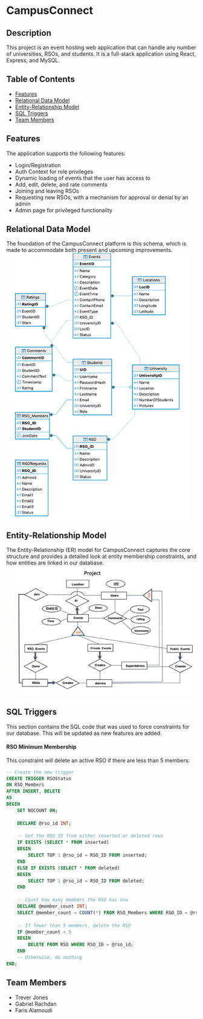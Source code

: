 # CampusConnect

## Description

This project is an event hosting web application that can handle any number of universities, RSOs, and students. It is a full-stack application using React, Express, and MySQL.

## Table of Contents

- [Features](#features)
- [Relational Data Model](#relational-data-model)
- [Entity-Relationship Model](#entity-relationship-model)
- [SQL Triggers](#sql-triggers)
- [Team Members](#team-members)

## Features
The application supports the following features:

- Login/Registration
- Auth Context for role privileges
- Dynamic loading of events that the user has access to
- Add, edit, delete, and rate comments
- Joining and leaving RSOs
- Requesting new RSOs, with a mechanism for approval or denial by an admin
- Admin page for privileged functionality

## Relational Data Model
The foundation of the CampusConnect platform is this schema, which is made to accommodate both present and upcoming improvements.
![Relational Data Model](media/rdm.png)

## Entity-Relationship Model
The Entity-Relationship (ER) model for CampusConnect captures the core structure and provides a detailed look at entity membership constraints, and how entities are linked in our database.
![Entity-Relationship Model](media/er.png)

## SQL Triggers
This section contains the SQL code that was used to force constraints for our database. This will be updated as new features are added.

#### RSO Minimum Membership
This constraint will delete an active RSO if there are less than 5 members:
```sql
-- Create the new trigger
CREATE TRIGGER RSOStatus
ON RSO_Members
AFTER INSERT, DELETE
AS
BEGIN
    SET NOCOUNT ON;

    DECLARE @rso_id INT;

    -- Get the RSO_ID from either inserted or deleted rows
    IF EXISTS (SELECT * FROM inserted)
    BEGIN
        SELECT TOP 1 @rso_id = RSO_ID FROM inserted;
    END
    ELSE IF EXISTS (SELECT * FROM deleted)
    BEGIN
        SELECT TOP 1 @rso_id = RSO_ID FROM deleted;
    END

    -- Count how many members the RSO has now
    DECLARE @member_count INT;
    SELECT @member_count = COUNT(*) FROM RSO_Members WHERE RSO_ID = @rso_id;

    -- If fewer than 5 members, delete the RSO
    IF @member_count < 5
    BEGIN
        DELETE FROM RSO WHERE RSO_ID = @rso_id;
    END
    -- Otherwise, do nothing
END;
```

## Team Members
- Trever Jones
- Gabriel Rachdan
- Faris Alamoudi
